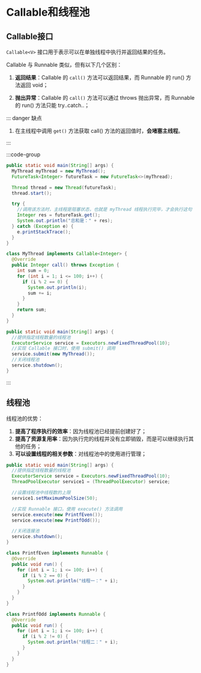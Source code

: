 # Callable和线程池

## Callable接口<Badge type="tip" text="jdk5+" />

`Callable<V>` 接口用于表示可以在单独线程中执行并返回结果的任务。

Callable 与 Runnable 类似，但有以下几个区别：

1. **返回结果**：Callable 的 `call()` 方法可以返回结果，而 Runnable 的 run() 方法返回 void；

2. **抛出异常**：Callable 的 `call()` 方法可以通过 throws 抛出异常，而 Runnable 的 run() 方法只能 try..catch..；

::: danger 缺点

1. 在主线程中调用 `get()` 方法获取 call() 方法的返回值时，**会堵塞主线程**。

:::



:::code-group

```java [使用FutureTask] {2,3,10}
public static void main(String[] args) {
  MyThread myThread = new MyThread();
  FutureTask<Integer> futureTask = new FutureTask<>(myThread);

  Thread thread = new Thread(futureTask);
  thread.start();

  try {
    //调用该方法时，主线程是阻塞状态，也就是 myThread 线程执行完毕，才会执行这句
    Integer res = futureTask.get();
    System.out.println("总和是：" + res);
  } catch (Exception e) {
    e.printStackTrace();
  }
}

class MyThread implements Callable<Integer> {
  @Override
  public Integer call() throws Exception {
    int sum = 0;
    for (int i = 1; i <= 100; i++) {
      if (i % 2 == 0) {
        System.out.println(i);
        sum += i;
      }
    }
    return sum;
  }
}
```

```java [使用线程池] {3,5,7}
public static void main(String[] args) {
  //提供指定线程数量的线程池
  ExecutorService service = Executors.newFixedThreadPool(10);
  //实现 Callable 接口时，使用 submit() 调用
  service.submit(new MyThread());
  //关闭线程池
  service.shutdown();
}
```

:::



## 线程池<Badge type="danger" text="JUC深入讲解" />

线程池的优势：

1. **提高了程序执行的效率**：因为线程池已经提前创建好了；
2. **提高了资源复用率**：因为执行完的线程并没有立即销毁，而是可以继续执行其他的任务；
3. **可以设置线程的相关参数**：对线程池中的使用进行管理；



```java {2,3,7,10,11,14}
public static void main(String[] args) {
  //提供指定线程数量的线程池
  ExecutorService service = Executors.newFixedThreadPool(10);
  ThreadPoolExecutor service1 = (ThreadPoolExecutor) service;

  //设置线程池中线程数的上限
  service1.setMaximumPoolSize(50);

  //实现 Runnable 接口，使用 execute() 方法调用
  service.execute(new PrintfEven());
  service.execute(new PrintfOdd());

  //关闭连接池
  service.shutdown();
}

class PrintfEven implements Runnable {
  @Override
  public void run() {
    for (int i = 1; i <= 100; i++) {
      if (i % 2 == 0) {
        System.out.println("线程一：" + i);
      }
    }
  }
}

class PrintfOdd implements Runnable {
  @Override
  public void run() {
    for (int i = 1; i <= 100; i++) {
      if (i % 2 != 0) {
        System.out.println("线程二：" + i);
      }
    }
  }
}
```